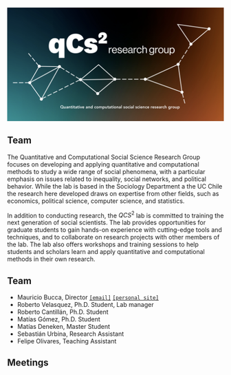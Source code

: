 
![logo](figures/logo.png)

## Team


The Quantitative and Computational Social Science Research Group focuses on developing and applying quantitative and computational methods to study a wide range of social phenomena, with a particular emphasis on issues related to inequality, social networks, and political behavior. While the lab is based in the Sociology Department a the UC Chile the research here developed draws on expertise from other fields, such as economics, political science, computer science, and statistics.

In addition to conducting research, the $QCS^2$ lab is committed to training the next generation of social scientists. The lab provides opportunities for graduate students to gain hands-on experience with cutting-edge tools and techniques, and to collaborate on research projects with other members of the lab. The lab also offers workshops and training sessions to help students and scholars learn and apply quantitative and computational methods in their own research.

## Team


 - Mauricio Bucca, Director [`[email]`](mailto:mebucca@gmail.com) [`[personal site]`](https://mebucca.github.io)
- Roberto Velasquez, Ph.D. Student, Lab manager
- Roberto Cantillán, Ph.D. Student
- Matías Gómez, Ph.D. Student
- Matías Deneken, Master Student
- Sebastián Urbina, Research Assistant
- Felipe Olivares, Teaching Assistant

## Meetings


